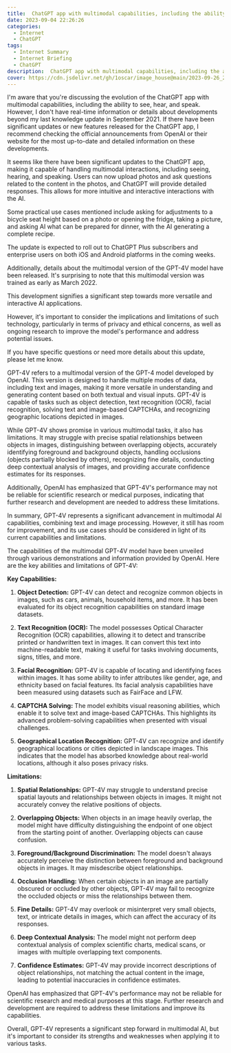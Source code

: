 ```yaml
---
title:  ChatGPT app with multimodal capabilities, including the ability to see, hear, and speak.
date: 2023-09-04 22:26:26
categories:
  - Internet
  - ChatGPT
tags:
  - Internet Summary 
  - Internet Briefing
  - ChatGPT
description:  ChatGPT app with multimodal capabilities, including the ability to see, hear, and speak.
cover: https://cdn.jsdelivr.net/gh/1oscar/image_house@main/2023-09-26_235751.png
---
```



I'm aware that you're discussing the evolution of the ChatGPT app with multimodal capabilities, including the ability to see, hear, and speak. However, I don't have real-time information or details about developments beyond my last knowledge update in September 2021. If there have been significant updates or new features released for the ChatGPT app, I recommend checking the official announcements from OpenAI or their website for the most up-to-date and detailed information on these developments.


It seems like there have been significant updates to the ChatGPT app, making it capable of handling multimodal interactions, including seeing, hearing, and speaking. Users can now upload photos and ask questions related to the content in the photos, and ChatGPT will provide detailed responses. This allows for more intuitive and interactive interactions with the AI.

Some practical use cases mentioned include asking for adjustments to a bicycle seat height based on a photo or opening the fridge, taking a picture, and asking AI what can be prepared for dinner, with the AI generating a complete recipe.

The update is expected to roll out to ChatGPT Plus subscribers and enterprise users on both iOS and Android platforms in the coming weeks.

Additionally, details about the multimodal version of the GPT-4V model have been released. It's surprising to note that this multimodal version was trained as early as March 2022.

This development signifies a significant step towards more versatile and interactive AI applications.

However, it's important to consider the implications and limitations of such technology, particularly in terms of privacy and ethical concerns, as well as ongoing research to improve the model's performance and address potential issues.

If you have specific questions or need more details about this update, please let me know.



GPT-4V refers to a multimodal version of the GPT-4 model developed by OpenAI. This version is designed to handle multiple modes of data, including text and images, making it more versatile in understanding and generating content based on both textual and visual inputs. GPT-4V is capable of tasks such as object detection, text recognition (OCR), facial recognition, solving text and image-based CAPTCHAs, and recognizing geographic locations depicted in images.

While GPT-4V shows promise in various multimodal tasks, it also has limitations. It may struggle with precise spatial relationships between objects in images, distinguishing between overlapping objects, accurately identifying foreground and background objects, handling occlusions (objects partially blocked by others), recognizing fine details, conducting deep contextual analysis of images, and providing accurate confidence estimates for its responses.

Additionally, OpenAI has emphasized that GPT-4V's performance may not be reliable for scientific research or medical purposes, indicating that further research and development are needed to address these limitations.

In summary, GPT-4V represents a significant advancement in multimodal AI capabilities, combining text and image processing. However, it still has room for improvement, and its use cases should be considered in light of its current capabilities and limitations.


The capabilities of the multimodal GPT-4V model have been unveiled through various demonstrations and information provided by OpenAI. Here are the key abilities and limitations of GPT-4V:

**Key Capabilities:**

1. **Object Detection:** GPT-4V can detect and recognize common objects in images, such as cars, animals, household items, and more. It has been evaluated for its object recognition capabilities on standard image datasets.

2. **Text Recognition (OCR):** The model possesses Optical Character Recognition (OCR) capabilities, allowing it to detect and transcribe printed or handwritten text in images. It can convert this text into machine-readable text, making it useful for tasks involving documents, signs, titles, and more.

3. **Facial Recognition:** GPT-4V is capable of locating and identifying faces within images. It has some ability to infer attributes like gender, age, and ethnicity based on facial features. Its facial analysis capabilities have been measured using datasets such as FairFace and LFW.

4. **CAPTCHA Solving:** The model exhibits visual reasoning abilities, which enable it to solve text and image-based CAPTCHAs. This highlights its advanced problem-solving capabilities when presented with visual challenges.

5. **Geographical Location Recognition:** GPT-4V can recognize and identify geographical locations or cities depicted in landscape images. This indicates that the model has absorbed knowledge about real-world locations, although it also poses privacy risks.

**Limitations:**

1. **Spatial Relationships:** GPT-4V may struggle to understand precise spatial layouts and relationships between objects in images. It might not accurately convey the relative positions of objects.

2. **Overlapping Objects:** When objects in an image heavily overlap, the model might have difficulty distinguishing the endpoint of one object from the starting point of another. Overlapping objects can cause confusion.

3. **Foreground/Background Discrimination:** The model doesn't always accurately perceive the distinction between foreground and background objects in images. It may misdescribe object relationships.

4. **Occlusion Handling:** When certain objects in an image are partially obscured or occluded by other objects, GPT-4V may fail to recognize the occluded objects or miss the relationships between them.

5. **Fine Details:** GPT-4V may overlook or misinterpret very small objects, text, or intricate details in images, which can affect the accuracy of its responses.

6. **Deep Contextual Analysis:** The model might not perform deep contextual analysis of complex scientific charts, medical scans, or images with multiple overlapping text components.

7. **Confidence Estimates:** GPT-4V may provide incorrect descriptions of object relationships, not matching the actual content in the image, leading to potential inaccuracies in confidence estimates.

OpenAI has emphasized that GPT-4V's performance may not be reliable for scientific research and medical purposes at this stage. Further research and development are required to address these limitations and improve its capabilities.

Overall, GPT-4V represents a significant step forward in multimodal AI, but it's important to consider its strengths and weaknesses when applying it to various tasks.

